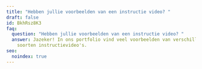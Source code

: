 ```yaml
---
title: "Hebben jullie voorbeelden van een instructie video? "
draft: false
id: BkhRsz8K3
faq:
  question: "Hebben jullie voorbeelden van een instructie video? "
  answer: Jazeker! In ons portfolio vind veel voorbeelden van verschillende
    soorten instructievideo's.
seo:
  noindex: true
---
```

